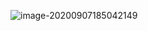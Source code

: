 ![image-20200907185042149](C:\Users\李佳庆\AppData\Roaming\Typora\typora-user-images\image-20200907185042149.png)

